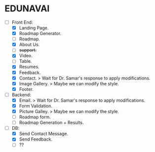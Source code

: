 # EDUNAVAI
- [ ] Front End:
  - [x] Landing Page.
  - [x] Roadmap Generator.
  - [ ] Roadmap.
  - [x] About Us.
  - [ ] ~~support.~~
  - [x] Video.
  - [ ] Table.
  - [x] Resumes.
  - [x] Feedback.
  - [x] Contact. > Wait for Dr. Samar's response to apply modifications.
  - [x] Image Gallery. > Maybe we can modify the style.
  - [x] Footer.
- [ ] Backend:
  - [x] Email. > Wait for Dr. Samar's response to apply modifications.
  - [x] Form Validation.
  - [x] Picture Galley. > Maybe we can modify the style.
  - [ ] Roadmap form.
  - [ ] Roadmap Generation + Results.
- [ ] DB:
  - [x] Send Contact Message.
  - [x] Send Feedback.
  - [ ] ??
